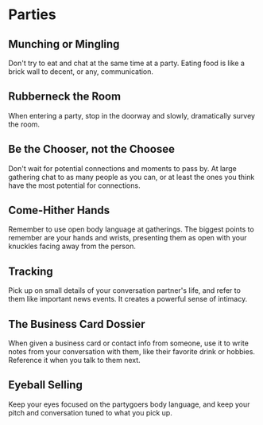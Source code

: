 # Parties

## Munching or Mingling

Don't try to eat and chat at the same time at a party. Eating food is like a brick wall to decent, or any, communication.

## Rubberneck the Room

When entering a party, stop in the doorway and slowly, dramatically survey the room.

## Be the Chooser, not the Choosee

Don't wait for potential connections and moments to pass by. At large gathering chat to as many people as you can, or at least the ones you think have the most potential for connections.

## Come-Hither Hands

Remember to use open body language at gatherings. The biggest points to remember are your hands and wrists, presenting them as open with your knuckles facing away from the person.

## Tracking

Pick up on small details of your conversation partner's life, and refer to them like important news events. It creates a powerful sense of intimacy.

## The Business Card Dossier

When given a business card or contact info from someone, use it to write notes from your conversation with them, like their favorite drink or hobbies. Reference it when you talk to them next.

## Eyeball Selling

Keep your eyes focused on the partygoers body language, and keep your pitch and conversation tuned to what you pick up.
